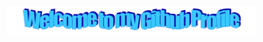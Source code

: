 <div align="center">
  
 [ <img src="welcome.png?raw=true" style="max-width: 100%;" alt="Welcome to my Github Profile" />](https://github.com/ImLoadingUuU/ImLoadingUUU/blob/main/metooidk.jpg)
  <br />

</div>
